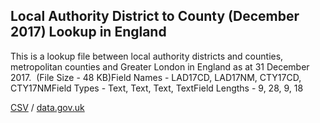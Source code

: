 ## Local Authority District to County (December 2017) Lookup in England

This is a lookup file between local authority districts and counties, metropolitan counties and Greater London in England as at 31 December 2017.  (File Size - 48 KB)Field Names - LAD17CD, LAD17NM, CTY17CD, CTY17NMField Types - Text, Text, Text, TextField Lengths - 9, 28, 9, 18

[CSV](../csv/019.csv) / [data.gov.uk](https://data.gov.uk/dataset/8823691d-a8e6-449e-99cf-b56d6f87c707/local-authority-district-to-county-december-2017-lookup-in-england)

